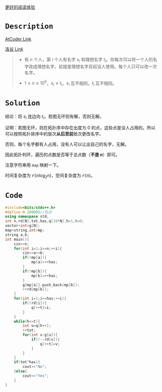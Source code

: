 [更好的阅读体验](https://www.cnblogs.com/MnZnOIerLzy/articles/17055155.html)

# $\texttt{Description}$

[AtCoder Link](https://atcoder.jp/contests/abc285/tasks/abc285_d)

[洛谷 Link](https://www.luogu.com.cn/problem/AT_abc285_d)

> - 有 $n$ 个人，第 $i$ 个人有名字 $s_i$ 和理想名字 $t_i$。你每次可以将一个人的名字改成理想名字，前提是理想名字目前没人使用。每个人只可以改一次名字。
>
> - $1\le n\le 10^5$，$s_i\ne t_i$，$s_i$ 互不相同，$t_i$ 互不相同。

# $\texttt{Solution}$

结论：将 $s_i$ 连边向 $t_i$，若图无环则有解，否则无解。

证明：若图无环，则在拓扑序中存在出度为 $0$ 的点，这些点是没人占用的。所以可以按照拓扑排序中的层次**从后至前**依次更改名字。

否则，每个名字都有人占用，没有人可以让出自己的名字，无解。

因此拓扑判环，遍历的点数是否等于总点数（**不是 $n$**）即可。

注意字符串用 `map` 映射一下。

时间复杂度为 $\mathcal{O}(n\log_2 n)$，空间复杂度为 $\mathcal{O}(n)$。

# $\texttt{Code}$

```cpp
#include<bits/stdc++.h>
#define N 200005//坑点
using namespace std;
int n,rd[N],tot,has,q[10*N],h=1,t=0;
vector<int>g[N];
map<string,int>mp;
string a,b;
int main(){
    cin>>n;
    for(int i=1;i<=n;++i){
        cin>>a>>b;
        if(!mp[a]){
            mp[a]=++has;
        }
        if(!mp[b]){
            mp[b]=++has;
        }
        g[mp[a]].push_back(mp[b]);
        ++rd[mp[b]];
    }
    for(int i=1;i<=has;++i){
        if(!rd[i]){
            q[++t]=i;
        }
    }
    while(h<=t){
        int u=q[h++];
        ++tot;
        for(int v:g[u]){
            if(!--rd[v]){
                q[++t]=v;
            }
        }
    }
    if(tot^has){
        cout<<"No";
    }else{
        cout<<"Yes";
    }
}
```